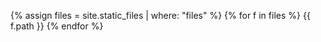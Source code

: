 {% assign files = site.static_files | where: "files" %}
{% for f in files %}
  {{ f.path }}
{% endfor %}
